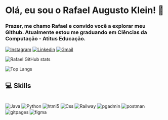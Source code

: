 # Olá, eu sou o Rafael Augusto Klein! 🫡

### Prazer, me chamo Rafael e convido você a explorar meu Github. Atualmente estou me graduando em Ciências da Computação - Atitus Educação.

[![Instagram](https://img.shields.io/badge/Instagram-E4405F?style=for-the-badge&logo=instagram&logoColor=white)](https://www.instagram.com/rklein_/)
[![Linkedin](https://img.shields.io/badge/LinkedIn-0077B5?style=for-the-badge&logo=linkedin&logoColor=white)](https://www.linkedin.com/in/rafael-augusto-klein-0a9770268/?originalSubdomain=br)
[![Gmail](https://img.shields.io/badge/Gmail-D14836?style=for-the-badge&logo=gmail&logoColor=white)](rafael.augustoklein04@gmail.com)

![Rafael  GitHub stats](https://github-readme-stats.vercel.app/api?username=rklein7&show_icons=true&theme=radical)

![Top Langs](https://github-readme-stats.vercel.app/api/top-langs/?username=rklein7&layout=compact&theme=radical)

## 💻 Skills

<div style ="display: inline_block"><br/>
    <img align ="center" alt = "Java" src="https://img.shields.io/badge/Java-ED8B00?style=for-the-badge&logo=openjdk&logoColor=white"/>
    <img align ="center" alt = "Python" src="https://img.shields.io/badge/Python-14354C?style=for-the-badge&logo=python&logoColor=white"/>
    <img align ="center" alt = "html5" src="https://img.shields.io/badge/HTML5-E34F26?style=for-the-badge&logo=html5&logoColor=white"/>
    <img align ="center" alt = "Css" src="https://img.shields.io/badge/CSS3-1572B6?style=for-the-badge&logo=css3&logoColor=white"/>
    <img align ="center" alt = "Railway" src="https://img.shields.io/badge/Railway-131415?style=for-the-badge&logo=railway&logoColor=white"/>
    <img align ="center" alt = "pgadmin" src="https://img.shields.io/badge/PostgreSQL-316192?style=for-the-badge&logo=postgresql&logoColor=white"/>
    <img align ="center" alt = "postman" src="https://img.shields.io/badge/Postman-FF6C37?style=for-the-badge&logo=Postman&logoColor=white"/>
    <img align ="center" alt = "gitpages" src="    https://img.shields.io/badge/GitHub%20Pages-222222?style=for-the-badge&logo=GitHub%20Pages&logoColor=white"/>
    <img align ="center" alt = "figma" src="https://img.shields.io/badge/Figma-F24E1E?style=for-the-badge&logo=figma&logoColor=white"/>
</div>

